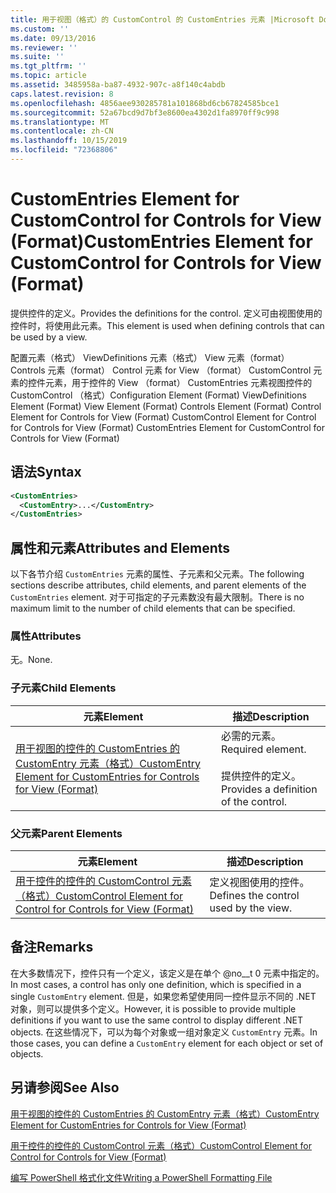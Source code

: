 ```yaml
---
title: 用于视图（格式）的 CustomControl 的 CustomEntries 元素 |Microsoft Docs
ms.custom: ''
ms.date: 09/13/2016
ms.reviewer: ''
ms.suite: ''
ms.tgt_pltfrm: ''
ms.topic: article
ms.assetid: 3485958a-ba87-4932-907c-a8f140c4abdb
caps.latest.revision: 8
ms.openlocfilehash: 4856aee930285781a101868bd6cb67824585bce1
ms.sourcegitcommit: 52a67bcd9d7bf3e8600ea4302d1fa8970ff9c998
ms.translationtype: MT
ms.contentlocale: zh-CN
ms.lasthandoff: 10/15/2019
ms.locfileid: "72368806"
---
```

# <a name="customentries-element-for-customcontrol-for-controls-for-view-format"></a><span data-ttu-id="9f78e-102">CustomEntries Element for CustomControl for Controls for View (Format)</span><span class="sxs-lookup"><span data-stu-id="9f78e-102">CustomEntries Element for CustomControl for Controls for View (Format)</span></span>

<span data-ttu-id="9f78e-103">提供控件的定义。</span><span class="sxs-lookup"><span data-stu-id="9f78e-103">Provides the definitions for the control.</span></span> <span data-ttu-id="9f78e-104">定义可由视图使用的控件时，将使用此元素。</span><span class="sxs-lookup"><span data-stu-id="9f78e-104">This element is used when defining controls that can be used by a view.</span></span>

<span data-ttu-id="9f78e-105">配置元素（格式） ViewDefinitions 元素（格式） View 元素（format） Controls 元素（format） Control 元素 for View （format） CustomControl 元素的控件元素，用于控件的 View （format） CustomEntries 元素视图控件的 CustomControl （格式）</span><span class="sxs-lookup"><span data-stu-id="9f78e-105">Configuration Element (Format) ViewDefinitions Element (Format) View Element (Format) Controls Element (Format) Control Element for Controls for View (Format) CustomControl Element for Control for Controls for View (Format) CustomEntries Element for CustomControl for Controls for View (Format)</span></span>

## <a name="syntax"></a><span data-ttu-id="9f78e-106">语法</span><span class="sxs-lookup"><span data-stu-id="9f78e-106">Syntax</span></span>

```xml
<CustomEntries>
  <CustomEntry>...</CustomEntry>
</CustomEntries>
```

## <a name="attributes-and-elements"></a><span data-ttu-id="9f78e-107">属性和元素</span><span class="sxs-lookup"><span data-stu-id="9f78e-107">Attributes and Elements</span></span>

<span data-ttu-id="9f78e-108">以下各节介绍 `CustomEntries` 元素的属性、子元素和父元素。</span><span class="sxs-lookup"><span data-stu-id="9f78e-108">The following sections describe attributes, child elements, and parent elements of the `CustomEntries` element.</span></span> <span data-ttu-id="9f78e-109">对于可指定的子元素数没有最大限制。</span><span class="sxs-lookup"><span data-stu-id="9f78e-109">There is no maximum limit to the number of child elements that can be specified.</span></span>

### <a name="attributes"></a><span data-ttu-id="9f78e-110">属性</span><span class="sxs-lookup"><span data-stu-id="9f78e-110">Attributes</span></span>

<span data-ttu-id="9f78e-111">无。</span><span class="sxs-lookup"><span data-stu-id="9f78e-111">None.</span></span>

### <a name="child-elements"></a><span data-ttu-id="9f78e-112">子元素</span><span class="sxs-lookup"><span data-stu-id="9f78e-112">Child Elements</span></span>

|<span data-ttu-id="9f78e-113">元素</span><span class="sxs-lookup"><span data-stu-id="9f78e-113">Element</span></span>|<span data-ttu-id="9f78e-114">描述</span><span class="sxs-lookup"><span data-stu-id="9f78e-114">Description</span></span>|
|-------------|-----------------|
|[<span data-ttu-id="9f78e-115">用于视图的控件的 CustomEntries 的 CustomEntry 元素（格式）</span><span class="sxs-lookup"><span data-stu-id="9f78e-115">CustomEntry Element for CustomEntries for Controls for View (Format)</span></span>](./customentry-element-for-customentries-for-controls-for-view-format.md)|<span data-ttu-id="9f78e-116">必需的元素。</span><span class="sxs-lookup"><span data-stu-id="9f78e-116">Required element.</span></span><br /><br /> <span data-ttu-id="9f78e-117">提供控件的定义。</span><span class="sxs-lookup"><span data-stu-id="9f78e-117">Provides a definition of the control.</span></span>|

### <a name="parent-elements"></a><span data-ttu-id="9f78e-118">父元素</span><span class="sxs-lookup"><span data-stu-id="9f78e-118">Parent Elements</span></span>

|<span data-ttu-id="9f78e-119">元素</span><span class="sxs-lookup"><span data-stu-id="9f78e-119">Element</span></span>|<span data-ttu-id="9f78e-120">描述</span><span class="sxs-lookup"><span data-stu-id="9f78e-120">Description</span></span>|
|-------------|-----------------|
|[<span data-ttu-id="9f78e-121">用于控件的控件的 CustomControl 元素（格式）</span><span class="sxs-lookup"><span data-stu-id="9f78e-121">CustomControl Element for Control for Controls for View (Format)</span></span>](./customcontrol-element-for-control-for-controls-for-view-format.md)|<span data-ttu-id="9f78e-122">定义视图使用的控件。</span><span class="sxs-lookup"><span data-stu-id="9f78e-122">Defines the control used by the view.</span></span>|

## <a name="remarks"></a><span data-ttu-id="9f78e-123">备注</span><span class="sxs-lookup"><span data-stu-id="9f78e-123">Remarks</span></span>

<span data-ttu-id="9f78e-124">在大多数情况下，控件只有一个定义，该定义是在单个 @no__t 0 元素中指定的。</span><span class="sxs-lookup"><span data-stu-id="9f78e-124">In most cases, a control has only one definition, which is specified in a single `CustomEntry` element.</span></span> <span data-ttu-id="9f78e-125">但是，如果您希望使用同一控件显示不同的 .NET 对象，则可以提供多个定义。</span><span class="sxs-lookup"><span data-stu-id="9f78e-125">However, it is possible to provide multiple definitions if you want to use the same control to display different .NET objects.</span></span> <span data-ttu-id="9f78e-126">在这些情况下，可以为每个对象或一组对象定义 `CustomEntry` 元素。</span><span class="sxs-lookup"><span data-stu-id="9f78e-126">In those cases, you can define a `CustomEntry` element for each object or set of objects.</span></span>

## <a name="see-also"></a><span data-ttu-id="9f78e-127">另请参阅</span><span class="sxs-lookup"><span data-stu-id="9f78e-127">See Also</span></span>

[<span data-ttu-id="9f78e-128">用于视图的控件的 CustomEntries 的 CustomEntry 元素（格式）</span><span class="sxs-lookup"><span data-stu-id="9f78e-128">CustomEntry Element for CustomEntries for Controls for View (Format)</span></span>](./customentry-element-for-customentries-for-controls-for-view-format.md)

[<span data-ttu-id="9f78e-129">用于控件的控件的 CustomControl 元素（格式）</span><span class="sxs-lookup"><span data-stu-id="9f78e-129">CustomControl Element for Control for Controls for View (Format)</span></span>](./customcontrol-element-for-control-for-controls-for-view-format.md)

[<span data-ttu-id="9f78e-130">编写 PowerShell 格式化文件</span><span class="sxs-lookup"><span data-stu-id="9f78e-130">Writing a PowerShell Formatting File</span></span>](./writing-a-powershell-formatting-file.md)
